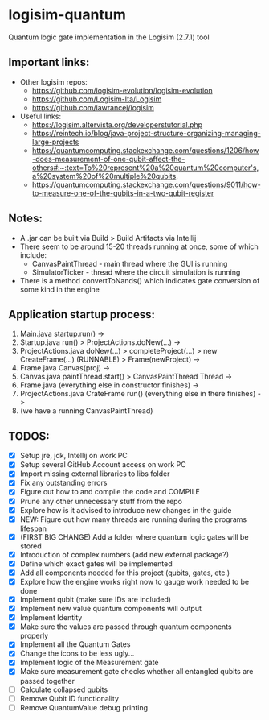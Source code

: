 # logisim-quantum
Quantum logic gate implementation in the Logisim (2.7.1) tool

## Important links:
- Other logisim repos:
    - https://github.com/logisim-evolution/logisim-evolution
    - https://github.com/Logisim-Ita/Logisim
    - https://github.com/lawrancej/logisim
- Useful links:
    - https://logisim.altervista.org/developerstutorial.php
    - https://reintech.io/blog/java-project-structure-organizing-managing-large-projects
    - https://quantumcomputing.stackexchange.com/questions/1206/how-does-measurement-of-one-qubit-affect-the-others#:~:text=To%20represent%20a%20quantum%20computer's,a%20system%20of%20multiple%20qubits.
    - https://quantumcomputing.stackexchange.com/questions/9011/how-to-measure-one-of-the-qubits-in-a-two-qubit-register

## Notes:
- A .jar can be built via Build > Build Artifacts via Intellij
- There seem to be around 15-20 threads running at once, some of which include:
  - CanvasPaintThread - main thread where the GUI is running
  - SimulatorTicker - thread where the circuit simulation is running
- There is a method convertToNands() which indicates gate conversion of some kind in the engine

## Application startup process:
1. Main.java startup.run() ->
2. Startup.java run() > ProjectActions.doNew(...) ->
3. ProjectActions.java doNew(...) > completeProject(...) > new CreateFrame(...) (RUNNABLE) > Frame(newProject) ->
4. Frame.java Canvas(proj) ->
5. Canvas.java paintThread.start() > CanvasPaintThread Thread ->
6. Frame.java (everything else in constructor finishes) ->
7. ProjectActions.java CrateFrame run() (everything else in there finishes) ->
8. (we have a running CanvasPaintThread)

## TODOS:
- [x] Setup jre, jdk, Intellij on work PC
- [x] Setup several GitHub Account access on work PC
- [x] Import missing external libraries to libs folder
- [x] Fix any outstanding errors
- [x] Figure out how to and compile the code and COMPILE
- [x] Prune any other unnecessary stuff from the repo
- [x] Explore how is it advised to introduce new changes in the guide
- [x] NEW: Figure out how many threads are running during the programs lifespan
- [x] (FIRST BIG CHANGE) Add a folder where quantum logic gates will be stored
- [x] Introduction of complex numbers (add new external package?)
- [x] Define which exact gates will be implemented
- [x] Add all components needed for this project (qubits, gates, etc.)
- [x] Explore how the engine works right now to gauge work needed to be done
- [x] Implement qubit (make sure IDs are included)
- [x] Implement new value quantum components will output
- [x] Implement Identity
- [x] Make sure the values are passed through quantum components properly
- [x] Implement all the Quantum Gates
- [x] Change the icons to be less ugly...
- [x] Implement logic of the Measurement gate
- [x] Make sure measurement gate checks whether all entangled qubits are passed together
- [ ] Calculate collapsed qubits
- [ ] Remove Qubit ID functionality
- [ ] Remove QuantumValue debug printing